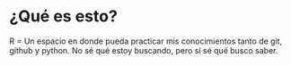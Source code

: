 # ¿Qué es esto?

R = Un espacio en donde pueda practicar mis conocimientos tanto de git, github y python. No sé qué estoy buscando, pero sí sé qué busco saber.
